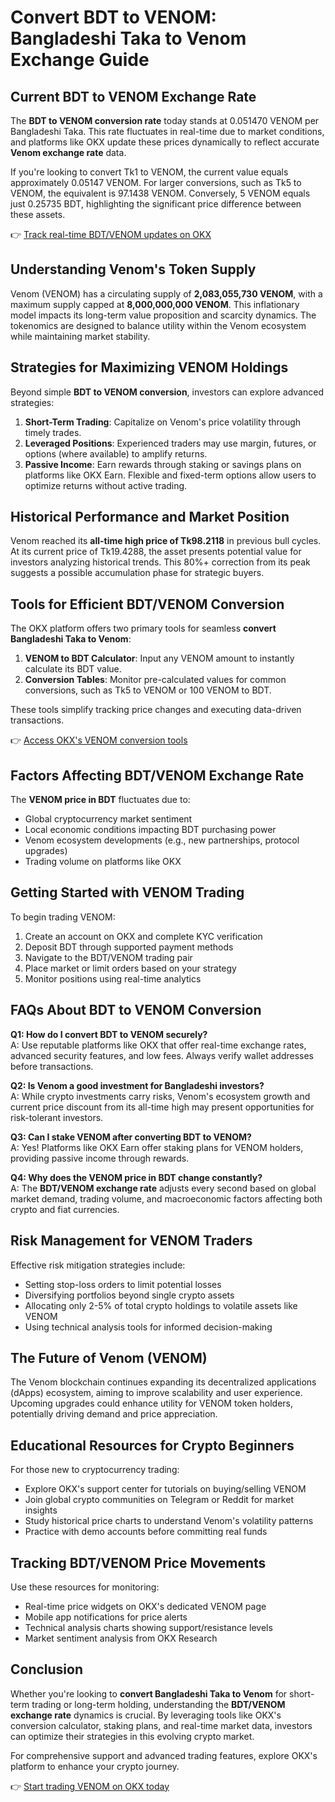 # Convert BDT to VENOM: Bangladeshi Taka to Venom Exchange Guide  

## Current BDT to VENOM Exchange Rate  
The **BDT to VENOM conversion rate** today stands at 0.051470 VENOM per Bangladeshi Taka. This rate fluctuates in real-time due to market conditions, and platforms like OKX update these prices dynamically to reflect accurate **Venom exchange rate** data.  

If you're looking to convert Tk1 to VENOM, the current value equals approximately 0.05147 VENOM. For larger conversions, such as Tk5 to VENOM, the equivalent is 97.1438 VENOM. Conversely, 5 VENOM equals just 0.25735 BDT, highlighting the significant price difference between these assets.  

👉 [Track real-time BDT/VENOM updates on OKX](https://bit.ly/okx-bonus)  

## Understanding Venom's Token Supply  
Venom (VENOM) has a circulating supply of **2,083,055,730 VENOM**, with a maximum supply capped at **8,000,000,000 VENOM**. This inflationary model impacts its long-term value proposition and scarcity dynamics. The tokenomics are designed to balance utility within the Venom ecosystem while maintaining market stability.  

## Strategies for Maximizing VENOM Holdings  
Beyond simple **BDT to VENOM conversion**, investors can explore advanced strategies:  

1. **Short-Term Trading**: Capitalize on Venom's price volatility through timely trades.  
2. **Leveraged Positions**: Experienced traders may use margin, futures, or options (where available) to amplify returns.  
3. **Passive Income**: Earn rewards through staking or savings plans on platforms like OKX Earn. Flexible and fixed-term options allow users to optimize returns without active trading.  

## Historical Performance and Market Position  
Venom reached its **all-time high price of Tk98.2118** in previous bull cycles. At its current price of Tk19.4288, the asset presents potential value for investors analyzing historical trends. This 80%+ correction from its peak suggests a possible accumulation phase for strategic buyers.  

## Tools for Efficient BDT/VENOM Conversion  
The OKX platform offers two primary tools for seamless **convert Bangladeshi Taka to Venom**:  

1. **VENOM to BDT Calculator**: Input any VENOM amount to instantly calculate its BDT value.  
2. **Conversion Tables**: Monitor pre-calculated values for common conversions, such as Tk5 to VENOM or 100 VENOM to BDT.  

These tools simplify tracking price changes and executing data-driven transactions.  

👉 [Access OKX's VENOM conversion tools](https://bit.ly/okx-bonus)  

## Factors Affecting BDT/VENOM Exchange Rate  
The **VENOM price in BDT** fluctuates due to:  
- Global cryptocurrency market sentiment  
- Local economic conditions impacting BDT purchasing power  
- Venom ecosystem developments (e.g., new partnerships, protocol upgrades)  
- Trading volume on platforms like OKX  

## Getting Started with VENOM Trading  
To begin trading VENOM:  
1. Create an account on OKX and complete KYC verification  
2. Deposit BDT through supported payment methods  
3. Navigate to the BDT/VENOM trading pair  
4. Place market or limit orders based on your strategy  
5. Monitor positions using real-time analytics  

## FAQs About BDT to VENOM Conversion  

**Q1: How do I convert BDT to VENOM securely?**  
A: Use reputable platforms like OKX that offer real-time exchange rates, advanced security features, and low fees. Always verify wallet addresses before transactions.  

**Q2: Is Venom a good investment for Bangladeshi investors?**  
A: While crypto investments carry risks, Venom's ecosystem growth and current price discount from its all-time high may present opportunities for risk-tolerant investors.  

**Q3: Can I stake VENOM after converting BDT to VENOM?**  
A: Yes! Platforms like OKX Earn offer staking plans for VENOM holders, providing passive income through rewards.  

**Q4: Why does the VENOM price in BDT change constantly?**  
A: The **BDT/VENOM exchange rate** adjusts every second based on global market demand, trading volume, and macroeconomic factors affecting both crypto and fiat currencies.  

## Risk Management for VENOM Traders  
Effective risk mitigation strategies include:  
- Setting stop-loss orders to limit potential losses  
- Diversifying portfolios beyond single crypto assets  
- Allocating only 2-5% of total crypto holdings to volatile assets like VENOM  
- Using technical analysis tools for informed decision-making  

## The Future of Venom (VENOM)  
The Venom blockchain continues expanding its decentralized applications (dApps) ecosystem, aiming to improve scalability and user experience. Upcoming upgrades could enhance utility for VENOM token holders, potentially driving demand and price appreciation.  

## Educational Resources for Crypto Beginners  
For those new to cryptocurrency trading:  
- Explore OKX's support center for tutorials on buying/selling VENOM  
- Join global crypto communities on Telegram or Reddit for market insights  
- Study historical price charts to understand Venom's volatility patterns  
- Practice with demo accounts before committing real funds  

## Tracking BDT/VENOM Price Movements  
Use these resources for monitoring:  
- Real-time price widgets on OKX's dedicated VENOM page  
- Mobile app notifications for price alerts  
- Technical analysis charts showing support/resistance levels  
- Market sentiment analysis from OKX Research  

## Conclusion  
Whether you're looking to **convert Bangladeshi Taka to Venom** for short-term trading or long-term holding, understanding the **BDT/VENOM exchange rate** dynamics is crucial. By leveraging tools like OKX's conversion calculator, staking plans, and real-time market data, investors can optimize their strategies in this evolving crypto market.  

For comprehensive support and advanced trading features, explore OKX's platform to enhance your crypto journey.  

👉 [Start trading VENOM on OKX today](https://bit.ly/okx-bonus)